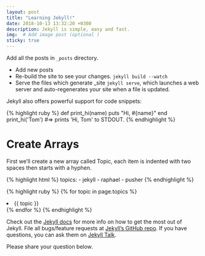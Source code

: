 ```yaml
---
layout: post
title: "Learning Jekyll!"
date: 2018-10-13 13:32:20 +0300
description: Jekyll is simple, easy and fast.
img:  # Add image post (optional )
sticky: true
---
```

Add all the posts in  `_posts` directory. 
+ Add new posts
+ Re-build the site to see your changes.  `jekyll build --watch` 
+ Serve the files which generate _site `jekyll serve`, which launches a web server and auto-regenerates your site when a file is updated.


Jekyll also offers powerful support for code snippets:

{% highlight ruby %}
def print_hi(name)
  puts "Hi, #{name}"
end
print_hi('Tom')
#=> prints 'Hi, Tom' to STDOUT.
{% endhighlight %}

# Create Arrays
 First we’ll create a new array called Topic, each item is indented with two spaces then starts with a hyphen.

{% highlight html %}
	topics:
	  - jekyll
	  - raphael
	  - pusher
{% endhighlight %}



{% highlight ruby %}
{% for topic in page.topics %}
<li>{{ topic }}</li>
{% endfor %}
{% endhighlight %}

Check out the [Jekyll docs][jekyll-docs] for more info on how to get the most out of Jekyll. File all bugs/feature requests at [Jekyll’s GitHub repo][jekyll-gh]. If you have questions, you can ask them on [Jekyll Talk][jekyll-talk].

Please share your question below.

[jekyll-docs]: https://jekyllrb.com/docs/home
[jekyll-gh]:   https://github.com/jekyll/jekyll
[jekyll-talk]: https://talk.jekyllrb.com/
